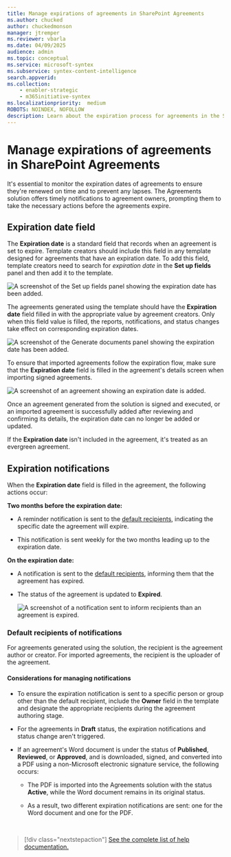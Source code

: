 ```yaml
---
title: Manage expirations of agreements in SharePoint Agreements
ms.author: chucked
author: chuckedmonson
manager: jtremper
ms.reviewer: vbarla
ms.date: 04/09/2025
audience: admin
ms.topic: conceptual
ms.service: microsoft-syntex
ms.subservice: syntex-content-intelligence
search.appverid: 
ms.collection: 
    - enabler-strategic
    - m365initiative-syntex
ms.localizationpriority:  medium
ROBOTS: NOINDEX, NOFOLLOW
description: Learn about the expiration process for agreements in the SharePoint Agreements solution.
---
```


# Manage expirations of agreements in SharePoint Agreements

It's essential to monitor the expiration dates of agreements to ensure they're renewed on time and to prevent any lapses. The Agreements solution offers timely notifications to agreement owners, prompting them to take the necessary actions before the agreements expire.

## Expiration date field

The **Expiration date** is a standard field that records when an agreement is set to expire. Template creators should include this field in any template designed for agreements that have an expiration date. To add this field, template creators need to search for *expiration date* in the **Set up fields** panel and then add it to the template.

![A screenshot of the Set up fields panel showing the expiration date has been added.](../../media/content-understanding/agreements-setup-field-expiration-date.png)

The agreements generated using the template should have the **Expiration date** field filled in with the appropriate value by agreement creators. Only when this field value is filled, the reports, notifications, and status changes take effect on corresponding expiration dates.

![A screenshot of the Generate documents panel showing the expiration date has been added.](../../media/content-understanding/agreements-generate-documents-expiration-date.png)

To ensure that imported agreements follow the expiration flow, make sure that the **Expiration date** field is filled in the agreement's details screen when importing signed agreements.

![A screenshot of an agreement showing an expiration date is added.](../../media/content-understanding/agreements-expiration-date-added.png)

Once an agreement generated from the solution is signed and executed, or an imported agreement is successfully added after reviewing and confirming its details, the expiration date can no longer be added or updated.

If the **Expiration date** isn't included in the agreement, it's treated as an evergreen agreement.

## Expiration notifications

When the **Expiration date** field is filled in the agreement, the following actions occur:

**Two months before the expiration date:**

- A reminder notification is sent to the [default recipients](#default-recipients-of-notifications), indicating the specific date the agreement will expire.

- This notification is sent weekly for the two months leading up to the expiration date.

**On the expiration date:**

- A notification is sent to the [default recipients](#default-recipients-of-notifications), informing them that the agreement has expired.

- The status of the agreement is updated to **Expired**.

   ![A screenshot of a notification sent to inform recipients than an agreement is expired.](../../media/content-understanding/agreements-expired-agreement-notification.png)

### Default recipients of notifications

For agreements generated using the solution, the recipient is the agreement author or creator. For imported agreements, the recipient is the uploader of the agreement.

#### Considerations for managing notifications

- To ensure the expiration notification is sent to a specific person or group other than the default recipient, include the **Owner** field in the template and designate the appropriate recipients during the agreement authoring stage.

- For the agreements in **Draft** status, the expiration notifications and status change aren't triggered.

- If an agreement's Word document is under the status of **Published**, **Reviewed**, or **Approved**, and is downloaded, signed, and converted into a PDF using a non-Microsoft electronic signature service, the following occurs:

    - The PDF is imported into the Agreements solution with the status **Active**, while the Word document remains in its original status.

    - As a result, two different expiration notifications are sent: one for the Word document and one for the PDF.


<br>

> [!div class="nextstepaction"]
> [See the complete list of help documentation.](agreements-overview.md#help-documentation)

